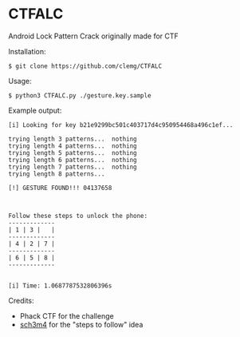 # CTFALC
Android Lock Pattern Crack originally made for CTF


Installation:
```shell
$ git clone https://github.com/clemg/CTFALC
```

Usage:
```shell
$ python3 CTFALC.py ./gesture.key.sample 
```

Example output:
```shell
[i] Looking for key b21e9299bc501c403717d4c950954468a496c1ef... 

trying length 3 patterns...  nothing
trying length 4 patterns...  nothing
trying length 5 patterns...  nothing
trying length 6 patterns...  nothing
trying length 7 patterns...  nothing
trying length 8 patterns...

[!] GESTURE FOUND!!! 04137658 



Follow these steps to unlock the phone:
-------------
| 1 | 3 |   |
-------------
| 4 | 2 | 7 |
-------------
| 6 | 5 | 8 |
------------- 


[i] Time: 1.0687787532806396s
```

Credits:
+ Phack CTF for the challenge
+ [sch3m4](https://github.com/sch3m4/androidpatternlock) for the "steps to follow" idea

